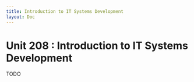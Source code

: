 ```yaml
---
title: Introduction to IT Systems Development
layout: Doc
---
```


# Unit 208 : Introduction to IT Systems Development

TODO